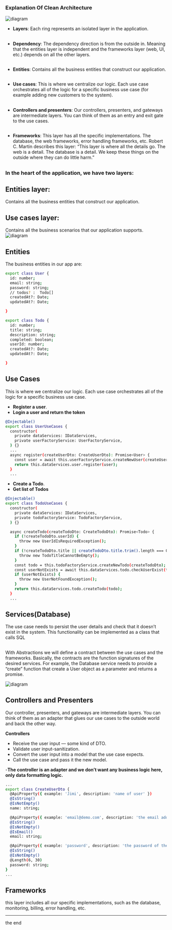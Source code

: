 
###  Explanation Of Clean Architecture
![diagram](./doc-images/clean-arc.jpg)
- **Layers**: Each ring represents an isolated layer in the application.
## 
- **Dependency**: The dependency direction is from the outside in. Meaning that the entities layer is independent and the frameworks layer (web, UI, etc.) depends on all the other layers.
## 
- **Entities**: Contains all the business entities that construct our application.
## 
- **Use cases**: This is where we centralize our logic. Each use case orchestrates all of the logic for a specific business use case (for example adding new customers to the system).
## 
- **Controllers and presenters**: Our controllers, presenters, and gateways are intermediate layers. You can think of them as an entry and exit gate to the use cases.
## 
- **Frameworks**: This layer has all the specific implementations. The database, the web frameworks, error handling frameworks, etc. Robert C. Martin describes this layer: “This layer is where all the details go. The web is a detail. The database is a detail. We keep these things on the outside where they can do little harm.”
##
### In the heart of the application, we have two layers:
## Entities layer: 
Contains all the business entities that construct our application.
## Use cases layer: 
Contains all the business scenarios that our application supports.
![diagram](./doc-images/oneway.webp)

## Entities
The business entities in our app are:
```bash
export class User {
  id: number;
  email: string;
  password: string;
  // todos? :  Todo[]
  createdAt?: Date;
  updatedAt?: Date;

}
```
```bash
export class Todo {
  id: number;
  title: string;
  description: string;
  completed: boolean;
  userId: number;
  createdAt?: Date;
  updatedAt?: Date;

}
```

## Use Cases
This is where we centralize our logic. Each use case orchestrates all of the logic for a specific business use case.
- **Register a user**.
- **Login a user and return the token**
```bash
@Injectable()
export class UserUseCases {
  constructor(
    private dataServices: IDataServices,
    private userFactoryService: UserFactoryService,
  ) {}
  ...
  async register(createUserDto: CreateUserDto): Promise<User> {
    const user = await this.userFactoryService.createNewUser(createUserDto);
    return this.dataServices.user.register(user);
  }
  ...
```
- **Create a Todo**.
- **Get list of Todos**
```bash
@Injectable()
export class TodoUseCases {
  constructor(
    private dataServices: IDataServices,
    private todoFactoryService: TodoFactoryService,
  ) {}

  async createTodo(createTodoDto: CreateTodoDto): Promise<Todo> {
    if (!createTodoDto.userId) {
      throw new UserIdIsRequiredException();
    }
    if (!createTodoDto.title || createTodoDto.title.trim().length === 0) {
      throw new TodoTitleCannotBeEmpty();
    }
    const todo = this.todoFactoryService.createNewTodo(createTodoDto);
    const userNotExists = await this.dataServices.todo.checkUserExist(todo.userId);
    if (userNotExists) {
      throw new UserNotFoundException();
    }
    return this.dataServices.todo.createTodo(todo);
  }
  ...
```
## Services(Database)
The use case needs to persist the user details and check that it doesn’t exist in the system. 
This functionality can be implemented as a class that calls SQL 
##
With Abstractions we will define a contract between the use cases and the frameworks.
Basically, the contracts are the function signatures of the desired services.
For example, the Database service needs to provide 
a “create” function that create a User object as a parameter and returns a promise.

![diagram](./doc-images/abstract.webp)

## Controllers and Presenters
Our controller, presenters, and gateways are intermediate layers. You can think of them as an adapter that glues our use cases to the outside world and back the other way.

**Controllers**
- Receive the user input — some kind of DTO.
- Validate user input-sanitization.
- Convert the user input into a model that the use case expects.  
- Call the use case and pass it the new model.

-**The controller is an adapter and we don’t want any business logic here, only data formatting logic.**
```bash
...
export class CreateUserDto {
  @ApiProperty({ example: 'Jimi', description: 'name of user' })
  @IsString()
  @IsNotEmpty()
  name: string;

  @ApiProperty({ example: 'email@demo.com', description: 'the email address' })
  @IsString()
  @IsNotEmpty()
  @IsEmail()
  email: string;

  @ApiProperty({ example: 'password', description: 'the password of the user' })
  @IsString()
  @IsNotEmpty()
  @Length(6, 30)
  password: string;
}
...
```

## Frameworks
this layer includes all our specific implementations, such as the database, monitoring, billing, error handling, etc.
- -----------------------
the end